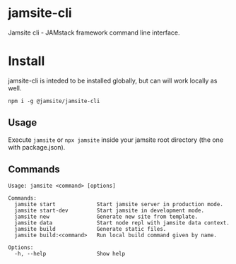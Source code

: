 # jamsite-cli

Jamsite cli - JAMstack framework command line interface.

# Install

jamsite-cli is inteded to be installed globally, but can will work locally as well.

`npm i -g @jamsite/jamsite-cli`

## Usage

Execute `jamsite` or `npx jamsite` inside your jamsite root directory (the one with package.json).

## Commands

```
Usage: jamsite <command> [options]

Commands:
  jamsite start             Start jamsite server in production mode.
  jamsite start-dev         Start jamsite in development mode.
  jamsite new               Generate new site from template.
  jamsite data              Start node repl with jamsite data context.
  jamsite build             Generate static files.
  jamsite build:<command>   Run local build command given by name.

Options:
  -h, --help                Show help
```
